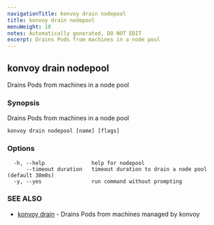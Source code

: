 ```yaml
---
navigationTitle: konvoy drain nodepool
title: konvoy drain nodepool
menuWeight: 10
notes: Automatically generated, DO NOT EDIT
excerpt: Drains Pods from machines in a node pool
---
```


## konvoy drain nodepool

Drains Pods from machines in a node pool

### Synopsis

Drains Pods from machines in a node pool

```
konvoy drain nodepool [name] [flags]
```

### Options

```
  -h, --help               help for nodepool
      --timeout duration   timeout duration to drain a node pool (default 30m0s)
  -y, --yes                run command without prompting
```

### SEE ALSO

* [konvoy drain](../)	 - Drains Pods from machines managed by konvoy

